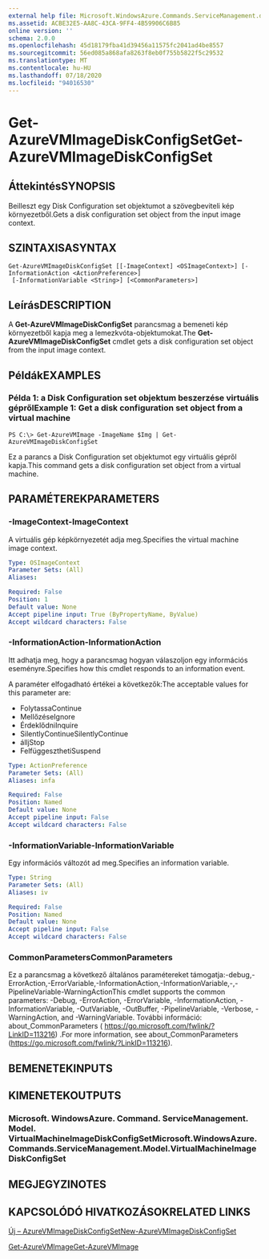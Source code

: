 ```yaml
---
external help file: Microsoft.WindowsAzure.Commands.ServiceManagement.dll-Help.xml
ms.assetid: ACBE32E5-AA8C-43CA-9FF4-4B59906C6B85
online version: ''
schema: 2.0.0
ms.openlocfilehash: 45d18179fba41d39456a11575fc2041ad4be8557
ms.sourcegitcommit: 56ed085a868afa8263f8eb0f755b5822f5c29532
ms.translationtype: MT
ms.contentlocale: hu-HU
ms.lasthandoff: 07/18/2020
ms.locfileid: "94016530"
---
```

# <span data-ttu-id="db10e-101">Get-AzureVMImageDiskConfigSet</span><span class="sxs-lookup"><span data-stu-id="db10e-101">Get-AzureVMImageDiskConfigSet</span></span>

## <span data-ttu-id="db10e-102">Áttekintés</span><span class="sxs-lookup"><span data-stu-id="db10e-102">SYNOPSIS</span></span>
<span data-ttu-id="db10e-103">Beilleszt egy Disk Configuration set objektumot a szövegbeviteli kép környezetből.</span><span class="sxs-lookup"><span data-stu-id="db10e-103">Gets a disk configuration set object from the input image context.</span></span>

## <span data-ttu-id="db10e-104">SZINTAXISA</span><span class="sxs-lookup"><span data-stu-id="db10e-104">SYNTAX</span></span>

```
Get-AzureVMImageDiskConfigSet [[-ImageContext] <OSImageContext>] [-InformationAction <ActionPreference>]
 [-InformationVariable <String>] [<CommonParameters>]
```

## <span data-ttu-id="db10e-105">Leírás</span><span class="sxs-lookup"><span data-stu-id="db10e-105">DESCRIPTION</span></span>
<span data-ttu-id="db10e-106">A **Get-AzureVMImageDiskConfigSet** parancsmag a bemeneti kép környezetből kapja meg a lemezkvóta-objektumokat.</span><span class="sxs-lookup"><span data-stu-id="db10e-106">The **Get-AzureVMImageDiskConfigSet** cmdlet gets a disk configuration set object from the input image context.</span></span>

## <span data-ttu-id="db10e-107">Példák</span><span class="sxs-lookup"><span data-stu-id="db10e-107">EXAMPLES</span></span>

### <span data-ttu-id="db10e-108">Példa 1: a Disk Configuration set objektum beszerzése virtuális gépről</span><span class="sxs-lookup"><span data-stu-id="db10e-108">Example 1: Get a disk configuration set object from a virtual machine</span></span>
```
PS C:\> Get-AzureVMImage -ImageName $Img | Get-AzureVMImageDiskConfigSet
```

<span data-ttu-id="db10e-109">Ez a parancs a Disk Configuration set objektumot egy virtuális gépről kapja.</span><span class="sxs-lookup"><span data-stu-id="db10e-109">This command gets a disk configuration set object from a virtual machine.</span></span>

## <span data-ttu-id="db10e-110">PARAMÉTEREK</span><span class="sxs-lookup"><span data-stu-id="db10e-110">PARAMETERS</span></span>

### <span data-ttu-id="db10e-111">-ImageContext</span><span class="sxs-lookup"><span data-stu-id="db10e-111">-ImageContext</span></span>
<span data-ttu-id="db10e-112">A virtuális gép képkörnyezetét adja meg.</span><span class="sxs-lookup"><span data-stu-id="db10e-112">Specifies the virtual machine image context.</span></span>

```yaml
Type: OSImageContext
Parameter Sets: (All)
Aliases: 

Required: False
Position: 1
Default value: None
Accept pipeline input: True (ByPropertyName, ByValue)
Accept wildcard characters: False
```

### <span data-ttu-id="db10e-113">-InformationAction</span><span class="sxs-lookup"><span data-stu-id="db10e-113">-InformationAction</span></span>
<span data-ttu-id="db10e-114">Itt adhatja meg, hogy a parancsmag hogyan válaszoljon egy információs eseményre.</span><span class="sxs-lookup"><span data-stu-id="db10e-114">Specifies how this cmdlet responds to an information event.</span></span>

<span data-ttu-id="db10e-115">A paraméter elfogadható értékei a következők:</span><span class="sxs-lookup"><span data-stu-id="db10e-115">The acceptable values for this parameter are:</span></span>

- <span data-ttu-id="db10e-116">Folytassa</span><span class="sxs-lookup"><span data-stu-id="db10e-116">Continue</span></span>
- <span data-ttu-id="db10e-117">Mellőzése</span><span class="sxs-lookup"><span data-stu-id="db10e-117">Ignore</span></span>
- <span data-ttu-id="db10e-118">Érdeklődni</span><span class="sxs-lookup"><span data-stu-id="db10e-118">Inquire</span></span>
- <span data-ttu-id="db10e-119">SilentlyContinue</span><span class="sxs-lookup"><span data-stu-id="db10e-119">SilentlyContinue</span></span>
- <span data-ttu-id="db10e-120">állj</span><span class="sxs-lookup"><span data-stu-id="db10e-120">Stop</span></span>
- <span data-ttu-id="db10e-121">Felfüggesztheti</span><span class="sxs-lookup"><span data-stu-id="db10e-121">Suspend</span></span>

```yaml
Type: ActionPreference
Parameter Sets: (All)
Aliases: infa

Required: False
Position: Named
Default value: None
Accept pipeline input: False
Accept wildcard characters: False
```

### <span data-ttu-id="db10e-122">-InformationVariable</span><span class="sxs-lookup"><span data-stu-id="db10e-122">-InformationVariable</span></span>
<span data-ttu-id="db10e-123">Egy információs változót ad meg.</span><span class="sxs-lookup"><span data-stu-id="db10e-123">Specifies an information variable.</span></span>

```yaml
Type: String
Parameter Sets: (All)
Aliases: iv

Required: False
Position: Named
Default value: None
Accept pipeline input: False
Accept wildcard characters: False
```

### <span data-ttu-id="db10e-124">CommonParameters</span><span class="sxs-lookup"><span data-stu-id="db10e-124">CommonParameters</span></span>
<span data-ttu-id="db10e-125">Ez a parancsmag a következő általános paramétereket támogatja:-debug,-ErrorAction,-ErrorVariable,-InformationAction,-InformationVariable,-,-PipelineVariable-WarningAction</span><span class="sxs-lookup"><span data-stu-id="db10e-125">This cmdlet supports the common parameters: -Debug, -ErrorAction, -ErrorVariable, -InformationAction, -InformationVariable, -OutVariable, -OutBuffer, -PipelineVariable, -Verbose, -WarningAction, and -WarningVariable.</span></span> <span data-ttu-id="db10e-126">További információ: about_CommonParameters ( https://go.microsoft.com/fwlink/?LinkID=113216) .</span><span class="sxs-lookup"><span data-stu-id="db10e-126">For more information, see about_CommonParameters (https://go.microsoft.com/fwlink/?LinkID=113216).</span></span>

## <span data-ttu-id="db10e-127">BEMENETEK</span><span class="sxs-lookup"><span data-stu-id="db10e-127">INPUTS</span></span>

## <span data-ttu-id="db10e-128">KIMENETEK</span><span class="sxs-lookup"><span data-stu-id="db10e-128">OUTPUTS</span></span>

### <span data-ttu-id="db10e-129">Microsoft. WindowsAzure. Command. ServiceManagement. Model. VirtualMachineImageDiskConfigSet</span><span class="sxs-lookup"><span data-stu-id="db10e-129">Microsoft.WindowsAzure.Commands.ServiceManagement.Model.VirtualMachineImageDiskConfigSet</span></span>

## <span data-ttu-id="db10e-130">MEGJEGYZI</span><span class="sxs-lookup"><span data-stu-id="db10e-130">NOTES</span></span>

## <span data-ttu-id="db10e-131">KAPCSOLÓDÓ HIVATKOZÁSOK</span><span class="sxs-lookup"><span data-stu-id="db10e-131">RELATED LINKS</span></span>

[<span data-ttu-id="db10e-132">Új – AzureVMImageDiskConfigSet</span><span class="sxs-lookup"><span data-stu-id="db10e-132">New-AzureVMImageDiskConfigSet</span></span>](./New-AzureVMImageDiskConfigSet.md)

[<span data-ttu-id="db10e-133">Get-AzureVMImage</span><span class="sxs-lookup"><span data-stu-id="db10e-133">Get-AzureVMImage</span></span>](./Get-AzureVMImage.md)


